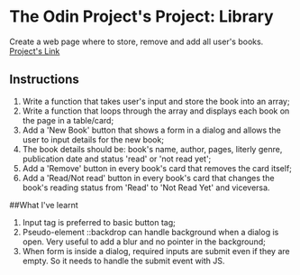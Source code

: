 # The Odin Project's Project: Library
Create a web page where to store, remove and add all user's books. [Project's Link](https://www.theodinproject.com/lessons/node-path-javascript-library)
## Instructions
1. Write a function that takes user's input and store the book into an array;
2. Write a function that loops through the array and displays each book on the page in a table/card;
3. Add a 'New Book' button that shows a form in a dialog and allows the user to input details for the new book;
4. The book details should be: book's name, author, pages, literly genre, publication date and status 'read' or 'not read yet';
5. Add a 'Remove' button in every book's card that removes the card itself;
6. Add a 'Read/Not read' button in every book's card that changes the book's reading status from 'Read' to 'Not Read Yet' and viceversa.

##What I've learnt
1. Input tag is preferred to basic button tag;
2. Pseudo-element ::backdrop can handle background when a dialog is open. Very useful to add a blur and no pointer in the background;
3. When form is inside a dialog, required inputs are submit even if they are empty. So it needs to handle the submit event with JS.


